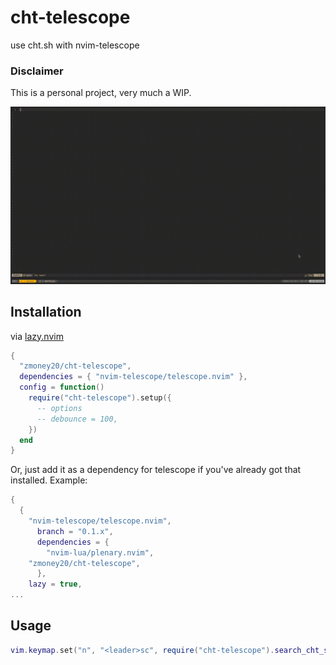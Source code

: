 # cht-telescope
use cht.sh with nvim-telescope

### Disclaimer
This is a personal project, very much a WIP.

![](./preview.gif)
## Installation
via [lazy.nvim](https://github.com/folke/lazy.nvim)
```lua
{
  "zmoney20/cht-telescope",
  dependencies = { "nvim-telescope/telescope.nvim" },
  config = function()
    require("cht-telescope").setup({
      -- options
      -- debounce = 100,
    })
  end
}
```
Or, just add it as a dependency for telescope if you've already got that installed. Example:
```lua
{
  {
    "nvim-telescope/telescope.nvim",
      branch = "0.1.x",
      dependencies = {
        "nvim-lua/plenary.nvim",
	"zmoney20/cht-telescope",
      },
    lazy = true,
...
```

## Usage
```lua
vim.keymap.set("n", "<leader>sc", require("cht-telescope").search_cht_sh, { desc = "[S]earch [C]heat Sheet" })
```
